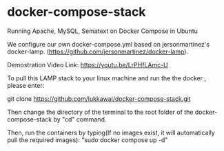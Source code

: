 # docker-compose-stack
Running Apache, MySQL, Sematext on Docker Compose in Ubuntu 

We configure our own docker-compose.yml based on jersonmartinez's docker-lamp. (https://github.com/jersonmartinez/docker-lamp).

Demostration Video Link:
https://youtu.be/LrPHfLAmc-U


To pull this LAMP stack to your linux machine and run the the docker , please enter:

git clone https://github.com/lukkawai/docker-compose-stack.git 

Then change the directory of the terminal to the root folder of the docker-compose-stack by "cd" command.

Then, run the containers by typing(If no images exist, it will automatically pull the required images):
"sudo docker compose up -d" 





